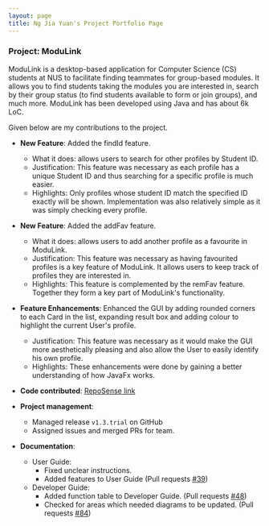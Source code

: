 ```yaml
---
layout: page
title: Ng Jia Yuan's Project Portfolio Page
---
```


### Project: ModuLink

ModuLink is a desktop-based application for Computer Science (CS) students at NUS to facilitate finding teammates for group-based modules. It allows you to find students taking the modules you are interested in, search by their group status (to find students available to form or join groups), and much more. ModuLink has been developed using Java and has about 6k LoC.

Given below are my contributions to the project.

* **New Feature**: Added the findId feature.
  * What it does: allows users to search for other profiles by Student ID.
  * Justification: This feature was necessary as each profile has a unique Student ID and thus searching for a specific profile is much easier.
  * Highlights: Only profiles whose student ID match the specified ID exactly will be shown. Implementation was also relatively simple as it was simply checking every profile.

* **New Feature**: Added the addFav feature.
  * What it does: allows users to add another profile as a favourite in ModuLink.
  * Justification: This feature was necessary as having favourited profiles is a key feature of ModuLink. It allows users to keep track of profiles they are interested in.
  * Highlights: This feature is complemented by the remFav feature. Together they form a key part of ModuLink's functionality.

* **Feature Enhancements**: Enhanced the GUI by adding rounded corners to each Card in the list, expanding result box and adding colour to highlight the current User's profile.
  * Justification: This feature was necessary as it would make the GUI more aesthetically pleasing and also allow the User to easily identify his own profile.
  * Highlights: These enhancements were done by gaining a better understanding of how JavaFx works.

* **Code contributed**: [RepoSense link](https://nus-cs2103-ay2122s1.github.io/tp-dashboard/?search=charltonator&sort=groupTitle&sortWithin=title&timeframe=commit&mergegroup=&groupSelect=groupByRepos&breakdown=true&checkedFileTypes=docs~functional-code~test-code~other&since=2021-09-17)

* **Project management**:
    * Managed release `v1.3.trial` on GitHub
    * Assigned issues and merged PRs for team.

* **Documentation**:
  * User Guide:
    * Fixed unclear instructions.
    * Added features to User Guide (Pull requests [\#39](https://github.com/AY2122S1-CS2103T-W12-4/tp/pull/39))
  * Developer Guide:
    * Added function table to Developer Guide. (Pull requests [\#48](https://github.com/AY2122S1-CS2103T-W12-4/tp/pull/48))
    * Checked for areas which needed diagrams to be updated. (Pull requests [\#84](https://github.com/AY2122S1-CS2103T-W12-4/tp/pull/84))
